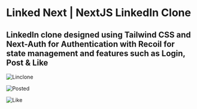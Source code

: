 <h1><b>Linked Next</b> | NextJS LinkedIn Clone</h1>

LinkedIn clone designed using **Tailwind CSS** and **Next-Auth** for Authentication with **Recoil** for state management and features such as Login, Post & Like 
--

![Linclone](https://i.ibb.co/2Zj99n4/Screenshot-484.png)

![Posted](https://i.ibb.co/Kb6B83s/Screenshot-485.png)

![Like](https://i.ibb.co/3Nt8Bpz/Screenshot-495.png)


